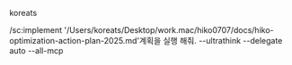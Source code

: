 koreats

/sc:implement '/Users/koreats/Desktop/work.mac/hiko0707/docs/hiko-optimization-action-plan-2025.md'계획을 실행 해줘. --ultrathink --delegate auto  --all-mcp
